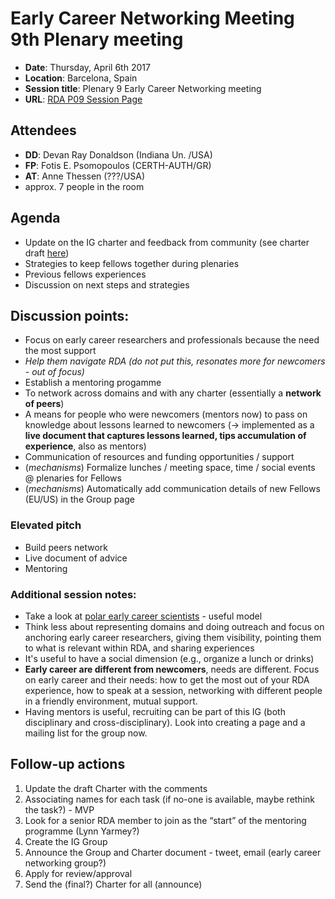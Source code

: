 # Early Career Networking Meeting 9th Plenary meeting

- **Date**: Thursday, April 6th 2017
- **Location**: Barcelona, Spain
- **Session title**: Plenary 9 Early Career Networking meeting
- **URL**: [RDA P09 Session Page](https://www.rd-alliance.org/group/early-career-networking-group/event/plenary-9-early-career-networking-meeting)

## Attendees
- **DD**: Devan Ray Donaldson (Indiana Un. /USA)
- **FP**: Fotis E. Psomopoulos (CERTH-AUTH/GR)
- **AT**: Anne Thessen (???/USA)
- approx. 7 people in the room

## Agenda

- Update on the IG charter and feedback from community (see charter draft [here](https://docs.google.com/document/d/1A_QsI1PdYS1tVUHsErn1bFhAuT_swqUVUeP7vUCKP9M/edit))
- Strategies to keep fellows together during plenaries
- Previous fellows experiences
- Discussion on next steps and strategies


## Discussion points:

- Focus on early career researchers and professionals because the need the most support
- _Help them navigate RDA (do not put this, resonates more for newcomers - out of focus)_
- Establish a mentoring progamme
- To network across domains and with any charter (essentially a **network of peers**)
- A means for people who were newcomers (mentors now) to pass on knowledge about lessons learned to newcomers (-> implemented as a **live document that captures lessons learned, tips accumulation of experience**, also as mentors)
- Communication of resources and funding opportunities / support
- (_mechanisms_) Formalize lunches / meeting space, time / social events @ plenaries for Fellows
- (_mechanisms_) Automatically add communication details of new Fellows (EU/US) in the Group page

### Elevated pitch
- Build peers network
- Live document of advice
- Mentoring

### Additional session notes:

- Take a look at [polar early career scientists](http://www.apecs.is/) - useful model
- Think less about representing domains and doing outreach and focus on anchoring early career researchers, giving them visibility, pointing them to what is relevant within RDA, and sharing experiences
- It's useful to have a social dimension (e.g., organize a lunch or drinks)
- **Early career are different from newcomers**, needs are different. Focus on early career and their needs: how to get the most out of your RDA experience, how to speak at a session, networking with different people in a friendly environment, mutual support.
- Having mentors is useful, recruiting can be part of this IG (both disciplinary and cross-disciplinary).
Look into creating a page and a mailing list for the group now.

## Follow-up actions

1. Update the draft Charter with the comments
2. Associating names for each task (if no-one is available, maybe rethink the task?) - MVP
3. Look for a senior RDA member to join as the “start” of the mentoring programme (Lynn Yarmey?)
4. Create the IG Group
5. Announce the Group and Charter document - tweet, email (early career networking group?)
6. Apply for review/approval
7. Send the (final?) Charter for all (announce)
